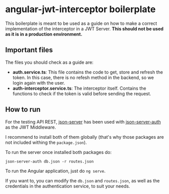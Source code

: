 # angular-jwt-interceptor boilerplate

This boilerplate is meant to be used as a guide on how to make a correct implementation of the interceptor in a JWT Server. **This should not be used as it is in a production environment.**

## Important files

The files you should check as a guide are: 
- **auth.service.ts**: This file contains the code to get, store and refresh the token. In this case, there is no refesh method in the backend, so we login again with the user.
- **auth-interceptor.service.ts**: The interceptor itself. Contains the functions to check if the token is valid before sending the request.

## How to run

For the testing API REST, [json-server](https://github.com/typicode/json-server) has been used with [json-server-auth](https://github.com/jeremyben/json-server-auth) as the JWT Middleware.

I recommend to install both of them globally (that's why those packages are not included withing the `package.json`).

To run the server once installed both packages do: 

    json-server-auth db.json -r routes.json

To run the Angular application, just do `ng serve`.

If you want to, you can modify the `db.json` and `routes.json`, as well as the credentials in the authentication service, to suit your needs.
